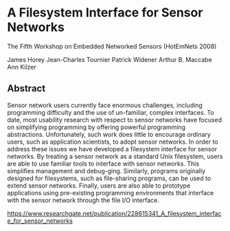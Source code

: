 # A Filesystem Interface for Sensor Networks

The Fifth Workshop on Embedded Networked Sensors (HotEmNets 2008)

James Horey
Jean-Charles Tournier
Patrick Widener
Arthur B. Maccabe
Ann Kilzer

## Abstract

Sensor network users currently face enormous challenges, including programming difficulty and the use of un-familiar, complex interfaces. 
To date, most usability research with respect to sensor networks have focused on simplifying programming by offering powerful programming abstractions. 
Unfortunately, such work does little to encourage ordinary users, such as application scientists, to adopt sensor networks. 
In order to address these issues we have developed a filesystem interface for sensor networks. By treating a sensor network as a standard Unix filesystem, users are able to use familiar tools to interface with sensor networks. 
This simplifies management and debug-ging. Similarly, programs originally designed for filesystems, such as file-sharing programs, can be used to extend sensor networks. Finally, users are also able to prototype applications using pre-existing programming environments that interface with the sensor network through the file I/O interface.


https://www.researchgate.net/publication/228615341_A_filesystem_interface_for_sensor_networks
